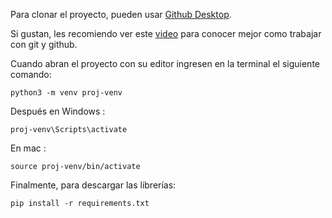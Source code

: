 Para clonar el proyecto, pueden usar [Github Desktop](https://desktop.github.com/).

Si gustan, les recomiendo ver este [video](https://www.youtube.com/watch?v=8Dd7KRpKeaE) para conocer mejor como trabajar con git y github.
 
Cuando abran el proyecto con su editor ingresen en la terminal el siguiente comando:

```
python3 -m venv proj-venv
```

Después en Windows :

```
proj-venv\Scripts\activate
```

En mac :

```
source proj-venv/bin/activate
```

Finalmente, para descargar las librerías:

```
pip install -r requirements.txt
```


